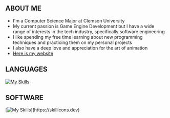 ## ABOUT ME
* I'm a Computer Science Major at Clemson University
* My current passion is Game Engine Development but I have a wide range of interests in the tech industry, specifically software engineering
* I like spending my free time learning about new programming techniques and practicing them on my personal projects
* I also have a deep love and appreciation for the art of animation
* [Here is my website](https://elrodmichael95.wixsite.com/michaelelrod "My Website")

## LANGUAGES
[![My Skills](https://skillicons.dev/icons?i=c,cpp,cs,java,python,lua)](https://skillicons.dev)

## SOFTWARE
[![My Skills](https://skillicons.dev/icons?i=unity,unreal,blender,)](https://skillicons.dev)
